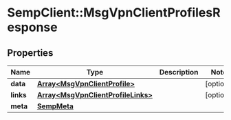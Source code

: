 # SempClient::MsgVpnClientProfilesResponse

## Properties
Name | Type | Description | Notes
------------ | ------------- | ------------- | -------------
**data** | [**Array&lt;MsgVpnClientProfile&gt;**](MsgVpnClientProfile.md) |  | [optional] 
**links** | [**Array&lt;MsgVpnClientProfileLinks&gt;**](MsgVpnClientProfileLinks.md) |  | [optional] 
**meta** | [**SempMeta**](SempMeta.md) |  | 


